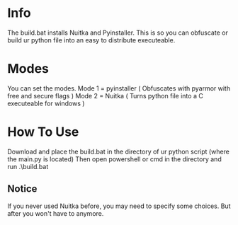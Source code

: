 # Info
The build.bat installs Nuitka and Pyinstaller. This is so you can obfuscate or build ur python file into an easy to distribute executeable.

# Modes
You can set the modes. 
Mode 1 = pyinstaller ( Obfuscates with pyarmor with free and secure flags )
Mode 2 = Nuitka ( Turns python file into a C executeable for windows )

# How To Use
Download and place the build.bat in the directory of ur python script (where the main.py is located)
Then open powershell or cmd in the directory and run .\build.bat

## Notice
If you never used Nuitka before, you may need to specify some choices. But after you won't have to anymore.
